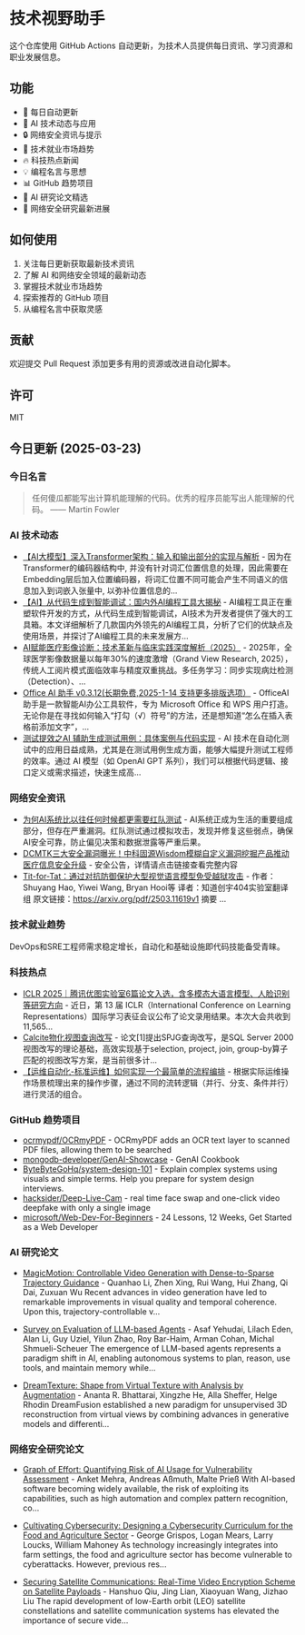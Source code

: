 # 技术视野助手

这个仓库使用 GitHub Actions 自动更新，为技术人员提供每日资讯、学习资源和职业发展信息。

## 功能

- 🔄 每日自动更新
- 🤖 AI 技术动态与应用
- 🔒 网络安全资讯与提示
- 💼 技术就业市场趋势
- 🔥 科技热点新闻
- 💡 编程名言与思想
- 📊 GitHub 趋势项目
- 📝 AI 研究论文精选
- 🔐 网络安全研究最新进展

## 如何使用

1. 关注每日更新获取最新技术资讯
2. 了解 AI 和网络安全领域的最新动态
3. 掌握技术就业市场趋势
4. 探索推荐的 GitHub 项目
5. 从编程名言中获取灵感

## 贡献

欢迎提交 Pull Request 添加更多有用的资源或改进自动化脚本。

## 许可

MIT

## 今日更新 (2025-03-23)

### 今日名言

> 任何傻瓜都能写出计算机能理解的代码。优秀的程序员能写出人能理解的代码。 —— Martin Fowler

### AI 技术动态

- [【AI大模型】深入Transformer架构：输入和输出部分的实现与解析](https://i-operation.csdnimg.cn/images/8efd18d5d7054f77a81294a14cd80ad5.png) - 因为在Transformer的编码器结构中, 并没有针对词汇位置信息的处理，因此需要在Embedding层后加入位置编码器，将词汇位置不同可能会产生不同语义的信息加入到词嵌入张量中, 以弥补位置信息的...
- [【AI】从代码生成到智能调试：国内外AI编程工具大揭秘](https://i-operation.csdnimg.cn/images/8efd18d5d7054f77a81294a14cd80ad5.png) - AI编程工具正在重塑软件开发的方式，从代码生成到智能调试，AI技术为开发者提供了强大的工具箱。本文详细解析了几款国内外领先的AI编程工具，分析了它们的优缺点及使用场景，并探讨了AI编程工具的未来发展方...
- [AI赋能医疗影像诊断：技术革新与临床实践深度解析（2025）](https://i-operation.csdnimg.cn/images/8efd18d5d7054f77a81294a14cd80ad5.png) - 2025年，全球医学影像数据量以每年30%的速度激增（Grand View Research, 2025），传统人工阅片模式面临效率与精度双重挑战。多任务学习：同步实现病灶检测（Detection）、...
- [Office AI 助手 v0.3.12(长期免费,2025-1-14 支持更多排版选项）](https://i-operation.csdnimg.cn/images/8efd18d5d7054f77a81294a14cd80ad5.png) - OfficeAI 助手是一款智能AI办公工具软件，专为 Microsoft Office 和 WPS 用户打造。无论你是在寻找如何输入“打勾（√）符号”的方法，还是想知道“怎么在插入表格前添加文字”，...
- [测试提效之AI 辅助生成测试用例：具体案例与代码实现](https://i-operation.csdnimg.cn/images/8efd18d5d7054f77a81294a14cd80ad5.png) - AI 技术在自动化测试中的应用日益成熟，尤其是在测试用例生成方面，能够大幅提升测试工程师的效率。通过 AI 模型（如 OpenAI GPT 系列），我们可以根据代码逻辑、接口定义或需求描述，快速生成高...


### 网络安全资讯

- [为何AI系统比以往任何时候都更需要红队测试](https://www.freebuf.com/articles/neopoints/425467.html) - AI系统正成为生活的重要组成部分，但存在严重漏洞。红队测试通过模拟攻击，发现并修复这些弱点，确保AI安全可靠，防止偏见决策和数据泄露等严重后果。
- [DCMTK三大安全漏洞曝光！中科固源Wisdom模糊自定义漏洞挖掘产品推动医疗信息安全升级](https://www.anquanke.com/post/id/305296) - 安全公告，详情请点击链接查看完整内容
- [Tit-for-Tat：通过对抗防御保护大型视觉语言模型免受越狱攻击](https://paper.seebug.org/3309/) - 作者：Shuyang Hao, Yiwei Wang, Bryan Hooi等
译者：知道创宇404实验室翻译组
原文链接：https://arxiv.org/pdf/2503.11619v1
摘要
...


### 技术就业趋势

DevOps和SRE工程师需求稳定增长，自动化和基础设施即代码技能备受青睐。

### 科技热点

- [ICLR 2025｜腾讯优图实验室6篇论文入选，含多模态大语言模型、人脸识别等研究方向](https://cloud.tencent.com/developer/article/2506269) - 近日，第 13 届 ICLR（International Conference on Learning Representations）国际学习表征会议公布了论文录用结果。本次大会共收到 11,565...
- [Calcite物化视图查询改写](https://cloud.tencent.com/developer/article/2506330) - 论文[1]提出SPJG查询改写，是SQL Server 2000视图改写的理论基础，高效实现基于selection, project, join, group-by算子匹配的视图改写方案，是当前很多计...
- [【运维自动化-标准运维】如何实现一个最简单的流程编排](https://cloud.tencent.com/developer/article/2506402) - 根据实际运维操作场景梳理出来的操作步骤，通过不同的流转逻辑（并行、分支、条件并行）进行灵活的组合。


### GitHub 趋势项目

- [ocrmypdf/OCRmyPDF](https://github.com/ocrmypdf/OCRmyPDF) - OCRmyPDF adds an OCR text layer to scanned PDF files, allowing them to be searched
- [mongodb-developer/GenAI-Showcase](https://github.com/mongodb-developer/GenAI-Showcase) - GenAI Cookbook
- [ByteByteGoHq/system-design-101](https://github.com/ByteByteGoHq/system-design-101) - Explain complex systems using visuals and simple terms. Help you prepare for system design interviews.
- [hacksider/Deep-Live-Cam](https://github.com/hacksider/Deep-Live-Cam) - real time face swap and one-click video deepfake with only a single image
- [microsoft/Web-Dev-For-Beginners](https://github.com/microsoft/Web-Dev-For-Beginners) - 24 Lessons, 12 Weeks, Get Started as a Web Developer




### AI 研究论文

- [MagicMotion: Controllable Video Generation with Dense-to-Sparse
  Trajectory Guidance](http://arxiv.org/abs/2503.16421v1) - Quanhao Li, Zhen Xing, Rui Wang, Hui Zhang, Qi Dai, Zuxuan Wu
  Recent advances in video generation have led to remarkable improvements in
visual quality and temporal coherence. Upon this, trajectory-controllable v...

- [Survey on Evaluation of LLM-based Agents](http://arxiv.org/abs/2503.16416v1) - Asaf Yehudai, Lilach Eden, Alan Li, Guy Uziel, Yilun Zhao, Roy Bar-Haim, Arman Cohan, Michal Shmueli-Scheuer
  The emergence of LLM-based agents represents a paradigm shift in AI, enabling
autonomous systems to plan, reason, use tools, and maintain memory while...

- [DreamTexture: Shape from Virtual Texture with Analysis by Augmentation](http://arxiv.org/abs/2503.16412v1) - Ananta R. Bhattarai, Xingzhe He, Alla Sheffer, Helge Rhodin
  DreamFusion established a new paradigm for unsupervised 3D reconstruction
from virtual views by combining advances in generative models and
differenti...



### 网络安全研究论文

- [Graph of Effort: Quantifying Risk of AI Usage for Vulnerability
  Assessment](http://arxiv.org/abs/2503.16392v1) - Anket Mehra, Andreas Aßmuth, Malte Prieß
  With AI-based software becoming widely available, the risk of exploiting its
capabilities, such as high automation and complex pattern recognition, co...

- [Cultivating Cybersecurity: Designing a Cybersecurity Curriculum for the
  Food and Agriculture Sector](http://arxiv.org/abs/2503.16292v1) - George Grispos, Logan Mears, Larry Loucks, William Mahoney
  As technology increasingly integrates into farm settings, the food and
agriculture sector has become vulnerable to cyberattacks. However, previous
res...

- [Securing Satellite Communications: Real-Time Video Encryption Scheme on
  Satellite Payloads](http://arxiv.org/abs/2503.16287v1) - Hanshuo Qiu, Jing Lian, Xiaoyuan Wang, Jizhao Liu
  The rapid development of low-Earth orbit (LEO) satellite constellations and
satellite communication systems has elevated the importance of secure vide...

